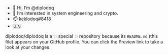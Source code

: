 - 👋 Hi, I’m @diplodoq
- 👀 I’m interested in  system engineering and crypto.
- 📫 keklodoq#8418
- 🇺🇦


diplodoq/diplodoq is a ✨ special ✨ repository because its `README.md` (this file) appears on your GitHub profile.
You can click the Preview link to take a look at your changes.

